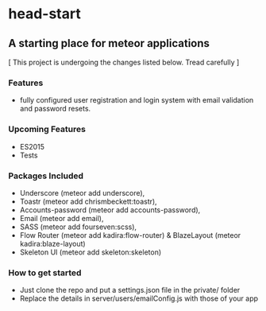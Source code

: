 # head-start
## A starting place for meteor applications

[ This project is undergoing the changes listed below. Tread carefully ]

### Features
- fully configured user registration and login system with email validation and password resets.

### Upcoming Features

 - ES2015
 - Tests

### Packages Included
 - Underscore (meteor add underscore),
 - Toastr (meteor add chrismbeckett:toastr),
 - Accounts-password (meteor add accounts-password),
 - Email (meteor add email),
 - SASS (meteor add fourseven:scss),
 - Flow Router (meteor add kadira:flow-router) & BlazeLayout (meteor kadira:blaze-layout)
 - Skeleton UI (meteor add skeleton:skeleton)
 
 ### How to get started
 - Just clone the repo and put a settings.json file in the private/ folder
 - Replace the details in server/users/emailConfig.js with those of your app

